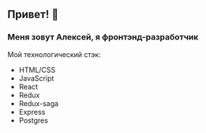 ## Привет! 👋

### Меня зовут Алексей, я фронтэнд-разработчик

Мой технологический стэк:
* HTML/CSS
* JavaScript
* React
* Redux
* Redux-saga
* Express
* Postgres
<!--
**GarkunAlexei/GarkunAlexei** is a ✨ _special_ ✨ repository because its `README.md` (this file) appears on your GitHub profile.

Here are some ideas to get you started:

- 🔭 I’m currently working on ...
- 🌱 I’m currently learning ...
- 👯 I’m looking to collaborate on ...
- 🤔 I’m looking for help with ...
- 💬 Ask me about ...
- 📫 How to reach me: ...
- 😄 Pronouns: ...
- ⚡ Fun fact: ...
-->
